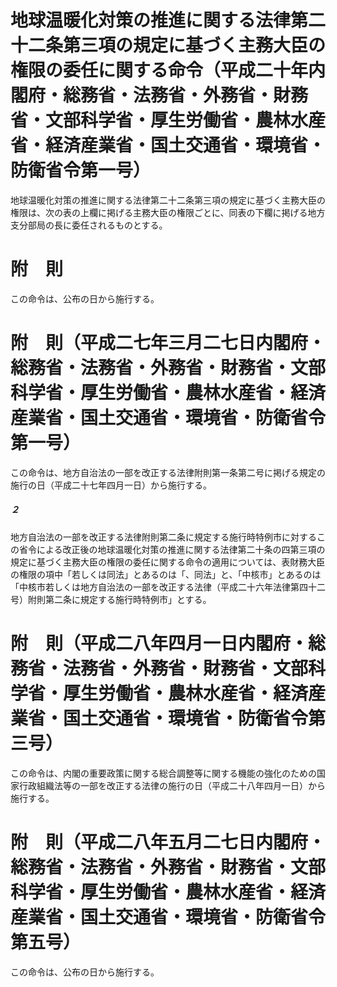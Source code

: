 # 地球温暖化対策の推進に関する法律第二十二条第三項の規定に基づく主務大臣の権限の委任に関する命令（平成二十年内閣府・総務省・法務省・外務省・財務省・文部科学省・厚生労働省・農林水産省・経済産業省・国土交通省・環境省・防衛省令第一号）
地球温暖化対策の推進に関する法律第二十二条第三項の規定に基づく主務大臣の権限は、次の表の上欄に掲げる主務大臣の権限ごとに、同表の下欄に掲げる地方支分部局の長に委任されるものとする。
# 附　則
この命令は、公布の日から施行する。
# 附　則（平成二七年三月二七日内閣府・総務省・法務省・外務省・財務省・文部科学省・厚生労働省・農林水産省・経済産業省・国土交通省・環境省・防衛省令第一号）
この命令は、地方自治法の一部を改正する法律附則第一条第二号に掲げる規定の施行の日（平成二十七年四月一日）から施行する。
##### ２
地方自治法の一部を改正する法律附則第二条に規定する施行時特例市に対するこの省令による改正後の地球温暖化対策の推進に関する法律第二十条の四第三項の規定に基づく主務大臣の権限の委任に関する命令の適用については、表財務大臣の権限の項中「若しくは同法」とあるのは「、同法」と、「中核市」とあるのは「中核市若しくは地方自治法の一部を改正する法律（平成二十六年法律第四十二号）附則第二条に規定する施行時特例市」とする。
# 附　則（平成二八年四月一日内閣府・総務省・法務省・外務省・財務省・文部科学省・厚生労働省・農林水産省・経済産業省・国土交通省・環境省・防衛省令第三号）
この命令は、内閣の重要政策に関する総合調整等に関する機能の強化のための国家行政組織法等の一部を改正する法律の施行の日（平成二十八年四月一日）から施行する。
# 附　則（平成二八年五月二七日内閣府・総務省・法務省・外務省・財務省・文部科学省・厚生労働省・農林水産省・経済産業省・国土交通省・環境省・防衛省令第五号）
この命令は、公布の日から施行する。
